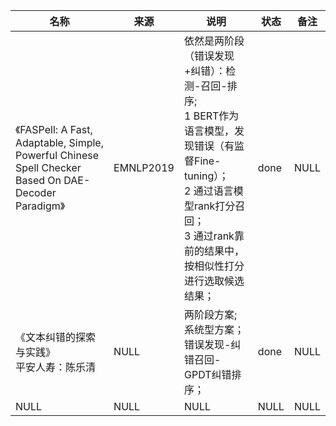|名称  |  来源   | 说明  |状态   | 备注  |
|  ----  | ----  |----  | ----  |----  |
| 《FASPell: A Fast, Adaptable, Simple, Powerful Chinese Spell Checker Based On DAE-Decoder Paradigm》  | EMNLP2019 |依然是两阶段（错误发现+纠错）：检测-召回-排序;<br/>1 BERT作为语言模型，发现错误（有监督Fine-tuning）；<br/>2 通过语言模型rank打分召回；<br/>3 通过rank靠前的结果中，按相似性打分进行选取候选结果； |done |NULL |
| 《文本纠错的探索与实践》<br/>平安人寿：陈乐清  | NULL |两阶段方案;<br/>系统型方案；<br/>错误发现-纠错召回-GPDT纠错排序； |done |NULL |
| NULL  | NULL |NULL |NULL |NULL |
